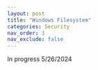 ```yaml
---
layout: post
title: "Windows Filesystem"
categories: Security
nav_order: 3
nav_exclude: false
---
```


In progress 5/26/2024

